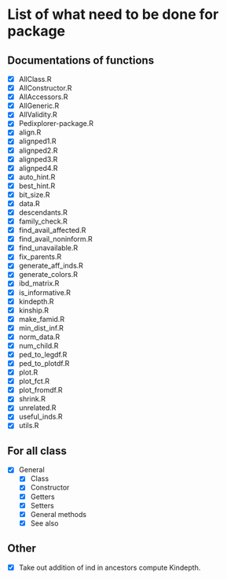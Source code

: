 # List of what need to be done for package

## Documentations of functions

- [x] AllClass.R
- [x] AllConstructor.R
- [x] AllAccessors.R
- [x] AllGeneric.R
- [x] AllValidity.R
- [x] Pedixplorer-package.R
- [x] align.R
- [x] alignped1.R
- [x] alignped2.R
- [x] alignped3.R
- [x] alignped4.R
- [x] auto_hint.R
- [x] best_hint.R
- [x] bit_size.R
- [x] data.R
- [x] descendants.R
- [x] family_check.R
- [x] find_avail_affected.R
- [x] find_avail_noninform.R
- [x] find_unavailable.R
- [x] fix_parents.R
- [x] generate_aff_inds.R
- [x] generate_colors.R
- [x] ibd_matrix.R
- [x] is_informative.R
- [x] kindepth.R
- [x] kinship.R
- [x] make_famid.R
- [x] min_dist_inf.R
- [x] norm_data.R
- [x] num_child.R
- [x] ped_to_legdf.R
- [x] ped_to_plotdf.R
- [x] plot.R
- [x] plot_fct.R
- [x] plot_fromdf.R
- [x] shrink.R
- [x] unrelated.R
- [x] useful_inds.R
- [x] utils.R

## For all class

- [x] General
  - [x] Class
  - [x] Constructor
  - [x] Getters
  - [x] Setters
  - [x] General methods
  - [x] See also

## Other

- [x] Take out addition of ind in ancestors compute Kindepth.
